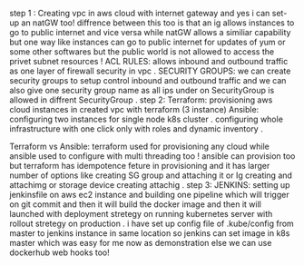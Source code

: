 step 1 :
Creating vpc in aws cloud with internet gateway and yes i can set-up an natGW too!
diffrence between this too is that an ig allows instances to go to public internet and vice versa while natGW allows a similiar capability but one way like instances can go to public internet for updates of yum or some other softwares but the public world is not allowed to access the privet subnet resources !
ACL RULES:
allows inbound and outbound traffic as one layer of firewall security in vpc .
SECURITY GROUPS:
we can create security groups to setup control inbound and outbound traffic and we can also give one security group name as all ips under on SecurityGroup is allowed in diffrent SecurityGroup .
step 2:
Terraform:
provisioning aws cloud instances in created vpc with terraform (3 instance)
Ansible:
configuring two instances for single node k8s cluster .
configuring whole infrastructure with one click only with roles and dynamic inventory .

Terraform vs Ansible:
terraform used for provisioning any cloud while ansible used to configure with multi threading too !
ansible can provision too but terraform has idempotence feture in provisioning and it has larger number of options like creating SG group and attaching it or Ig creating and attachimg or storage device creating attachig .
step 3:
JENKINS:
setting up jenkinsfile on aws ec2 instance and building one pipeline which will trigger on git commit and then it will build the docker image and then it will launched with deployment stretegy on running kubernetes server with rollout stretegy on production .
i have set up config file of .kube/config from master to jenkins instance in same location so jenkins can set image in k8s master which was easy for me now as demonstration else we can use dockerhub web hooks too!

